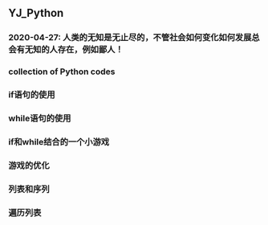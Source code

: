 ## YJ_Python

### 2020-04-27: 人类的无知是无止尽的，不管社会如何变化如何发展总会有无知的人存在，例如鄙人！

### collection of Python codes

### if语句的使用

### while语句的使用

### if和while结合的一个小游戏

### 游戏的优化

### 列表和序列

### 遍历列表

